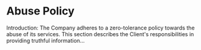 # Abuse Policy

Introduction: The Company adheres to a zero-tolerance policy towards the abuse of its services. This section describes the Client's responsibilities in providing truthful information...